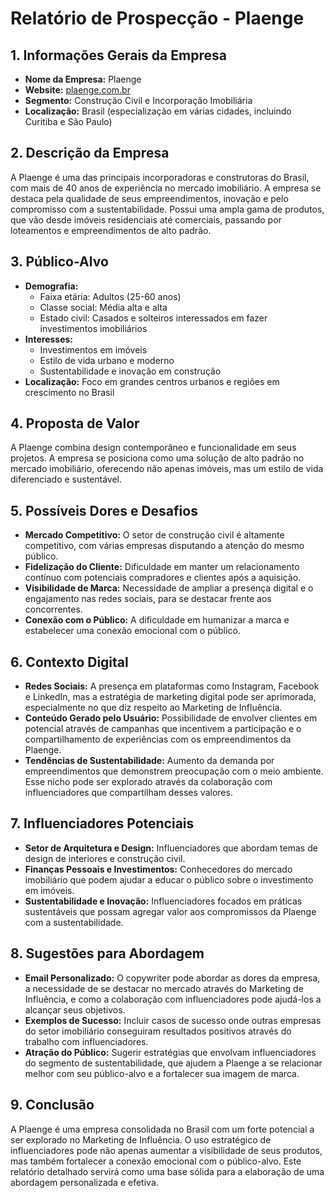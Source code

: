 # Relatório de Prospecção - Plaenge

## 1. Informações Gerais da Empresa
- **Nome da Empresa:** Plaenge
- **Website:** [plaenge.com.br](http://www.plaenge.com.br)
- **Segmento:** Construção Civil e Incorporação Imobiliária
- **Localização:** Brasil (especialização em várias cidades, incluindo Curitiba e São Paulo)

## 2. Descrição da Empresa
A Plaenge é uma das principais incorporadoras e construtoras do Brasil, com mais de 40 anos de experiência no mercado imobiliário. A empresa se destaca pela qualidade de seus empreendimentos, inovação e pelo compromisso com a sustentabilidade. Possui uma ampla gama de produtos, que vão desde imóveis residenciais até comerciais, passando por loteamentos e empreendimentos de alto padrão.

## 3. Público-Alvo
- **Demografia:**
  - Faixa etária: Adultos (25-60 anos)
  - Classe social: Média alta e alta
  - Estado civil: Casados e solteiros interessados em fazer investimentos imobiliários
- **Interesses:**
  - Investimentos em imóveis
  - Estilo de vida urbano e moderno
  - Sustentabilidade e inovação em construção
- **Localização:** Foco em grandes centros urbanos e regiões em crescimento no Brasil

## 4. Proposta de Valor
A Plaenge combina design contemporâneo e funcionalidade em seus projetos. A empresa se posiciona como uma solução de alto padrão no mercado imobiliário, oferecendo não apenas imóveis, mas um estilo de vida diferenciado e sustentável.

## 5. Possíveis Dores e Desafios
- **Mercado Competitivo:** O setor de construção civil é altamente competitivo, com várias empresas disputando a atenção do mesmo público.
- **Fidelização do Cliente:** Dificuldade em manter um relacionamento contínuo com potenciais compradores e clientes após a aquisição.
- **Visibilidade de Marca:** Necessidade de ampliar a presença digital e o engajamento nas redes sociais, para se destacar frente aos concorrentes.
- **Conexão com o Público:** A dificuldade em humanizar a marca e estabelecer uma conexão emocional com o público.

## 6. Contexto Digital
- **Redes Sociais:** A presença em plataformas como Instagram, Facebook e LinkedIn, mas a estratégia de marketing digital pode ser aprimorada, especialmente no que diz respeito ao Marketing de Influência.
- **Conteúdo Gerado pelo Usuário:** Possibilidade de envolver clientes em potencial através de campanhas que incentivem a participação e o compartilhamento de experiências com os empreendimentos da Plaenge.
- **Tendências de Sustentabilidade:** Aumento da demanda por empreendimentos que demonstrem preocupação com o meio ambiente. Esse nicho pode ser explorado através da colaboração com influenciadores que compartilham desses valores.

## 7. Influenciadores Potenciais
- **Setor de Arquitetura e Design:** Influenciadores que abordam temas de design de interiores e construção civil.
- **Finanças Pessoais e Investimentos:** Conhecedores do mercado imobiliário que podem ajudar a educar o público sobre o investimento em imóveis.
- **Sustentabilidade e Inovação:** Influenciadores focados em práticas sustentáveis que possam agregar valor aos compromissos da Plaenge com a sustentabilidade.

## 8. Sugestões para Abordagem
- **Email Personalizado:** O copywriter pode abordar as dores da empresa, a necessidade de se destacar no mercado através do Marketing de Influência, e como a colaboração com influenciadores pode ajudá-los a alcançar seus objetivos.
- **Exemplos de Sucesso:** Incluir casos de sucesso onde outras empresas do setor imobiliário conseguiram resultados positivos através do trabalho com influenciadores.
- **Atração do Público:** Sugerir estratégias que envolvam influenciadores do segmento de sustentabilidade, que ajudem a Plaenge a se relacionar melhor com seu público-alvo e a fortalecer sua imagem de marca.

## 9. Conclusão
A Plaenge é uma empresa consolidada no Brasil com um forte potencial a ser explorado no Marketing de Influência. O uso estratégico de influenciadores pode não apenas aumentar a visibilidade de seus produtos, mas também fortalecer a conexão emocional com o público-alvo. Este relatório detalhado servirá como uma base sólida para a elaboração de uma abordagem personalizada e efetiva.